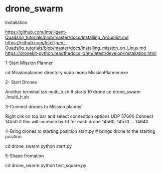 # drone_swarm
Installation

https://github.com/Intelligent-Quads/iq_tutorials/blob/master/docs/Installing_Ardupilot.md
https://github.com/Intelligent-Quads/iq_tutorials/blob/master/docs/installing_mission_on_Linux.md
https://dronekit-python.readthedocs.io/en/latest/develop/installation.html

1-Start Mission Planner

cd Missionplanner directory
sudo mono MissionPlanner.exe

2- Start Drones

Another terminal tab
multi_h.sh # starts 10 drone 
cd drone_swarm
./multi_h.sh

3-Connect drones to Mission planner

Right clik on top bar and select connection options
UDP
57600 
Connect
14550 # this will increase by 10 for each drone 14560, 14570 ... 14640

4-Bring drones to starting  posiition
start.py # brings drone to the starting position

cd drone_swarm
python start.py

5-Shape fromation

cd drone_swarm
python test_square.py


